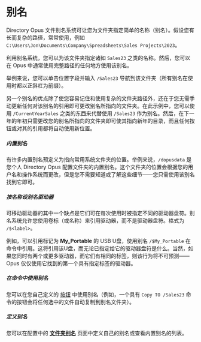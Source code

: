 # 别名

Directory Opus 文件别名系统可让您为文件夹指定简单的名称（别名）。假设您有长而复杂的路径，常常使用，例如 `C:\Users\Jon\Documents\Company\Spreadsheets\Sales Projects\2023`。

利用别名系统，您可以为该文件夹指定诸如 `Sales23` 之类的名称。然后，您可以在 Opus 中通常使用完整路径的任何地方使用该别名。

举例来说，您可以单击位置字段并输入 `/Sales23` 导航到该文件夹（所有别名在使用时都以正斜杠为前缀）。

另一个别名的优点除了使您容易记住和使用复杂的文件夹路径外，还在于您无需手动更新任何对该别名的引用即可更改别名所指向的文件夹。在此示例中，您可以使用 `/CurrentYearSales` 之类的东西来代替使用 `/Sales23` 作为别名。然后，在下一年的年初只需更改您的别名所指向的文件夹即可使其指向新年的目录，而且任何按钮或对其的引用都将自动使用新位置。

##### 内置别名

有许多内置别名预定义为指向常用系统文件夹的位置。举例来说，`/dopusdata` 是您个人 Directory Opus 配置文件夹的内置别名。这个文件夹的位置会根据您的用户名和操作系统而更改，但是您不需要知道或了解这些细节——您只需使用该别名找到它即可。

##### 按名称设别名驱动器

可移动驱动器的其中一个缺点是它们可在每次使用时被指定不同的驱动器盘符。别名系统允许您使用卷标（或名称）来引用驱动器，而不是驱动器盘符。格式为 `/$<label>`。

例如，可以引用标记为 **My_Portable** 的 USB U盘，使用别名 `/$My_Portable` 在命令中引用。这将引用该U盘，而无论已指定给它的驱动器盘符是什么。当然，如果您同时有两个或更多驱动器，而它们有相同的标签，则该行为将不可预测——Opus 仅仅使用它找到的第一个具有指定标签的驱动器。

##### 在命令中使用别名

您可以在您自己定义的 [按钮](/Manual/customize/creating_your_own_buttons/README.zh.md) 中使用别名（例如，一个具有 `Copy TO /Sales23` 命令的按钮会将任何选中的文件自动复制到别名文件夹）。

##### 定义别名

您可以在配置中的 **[文件夹别名](/Manual/preferences/preferences_categories/frequently_used_paths/folder_aliases.zh.md)** 页面中定义自己的别名或查看内置别名的列表。
